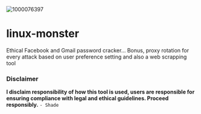 ![1000076397](https://github.com/user-attachments/assets/fbef241d-73b5-4de7-bbc8-ca678e12aa38)
# linux-monster
Ethical Facebook and Gmail password cracker... Bonus, proxy rotation for every attack based on user preference setting and also a web scrapping tool

### Disclaimer 
<b>I disclaim responsibility of how this tool is used, users are responsible for ensuring compliance with legal and ethical guidelines. Proceed responsibly.</b>
```- Shade```
